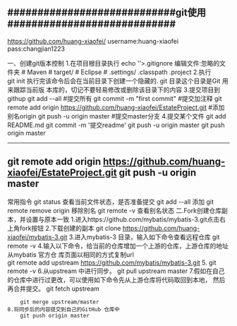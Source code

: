 ############################git使用############################
--------------------------------------------------------------
https://github.com/huang-xiaofei/
username:huang-xiaofei    
pass:changjian1223

一、创建git版本控制
1.在项目根目录执行
	echo ''>.gitignore
	编辑文件:忽略的文件夹
	# Maven #
		target/
	# Eclipse #
		.settings/
		.classpath
		.project
2.执行	
	git init
	执行完该命令后会在当前目录下创建一个隐藏的. git 目录这个目录是Git 用来跟踪当前版
	本库的，切记不要轻易修改或删除该目录下的内容
3.提交项目到githup
	git add --all #提交所有
	git commit -m "first commit" #提交加注释
	git remote add origin https://github.com/huang-xiaofei/EstateProject.git #添加别名origin
	git push -u origin master #提交master分支
4.提交某个文件
	 git add README.md
	 git commit -m '提交readme'
	 git push -u origin master
	 git push  origin master


--------------------------------------------------------------
git remote add origin https://github.com/huang-xiaofei/EstateProject.git
git push -u origin master
--------------------------------------------------------------
常用指令
	git status  查看当前文件状态，是否准备提交
	git add --all  添加
	git remote remove origin  移除别名
	git remote -v  查看别名状态
二.Fork创建仓库副本，并设置与原本一致
	1.进入https://github.com/mybatis/mybatis-3.git点击右上角fork按钮
	2.下载创建的副本
		git clone https://github.com/huang-xiaofei/mybatis-3.git
	3.进入mybatis-3 目录，输入如下命令查看远程仓库
		git remote -v
	4.输入以下命令，给当前的仓库增加一个上游的仓库，上游仓库的地址从mybatis 官方仓
		库页面以相同的方式复制url		
		git remote add upstream  https://github.com/mybatis/mybatis-3.git
	5.
		git remote -v
	6.从upstream 中进行同步。
			git pull upstream master
	7.假如在自己的仓库中进行过更改，可以使用如下命令先从上游仓库将代码取回到本地，
		然后再合井提交。
		git fetch upstream

		git merge upstream/master
	8.将同步后的内容提交到自己的GitHub 仓库中
		git push origin master